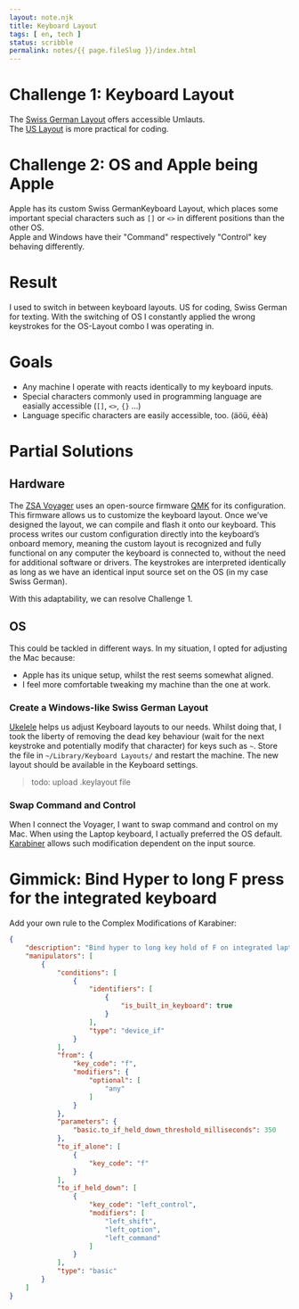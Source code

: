 ```yaml
---
layout: note.njk
title: Keyboard Layout
tags: [ en, tech ]
status: scribble
permalink: notes/{{ page.fileSlug }}/index.html
---
```


# Challenge 1: Keyboard Layout  
The [Swiss German Layout](http://kbdlayout.info/KBDSG/) offers accessible Umlauts.    
The [US Layout](http://kbdlayout.info/kbdus) is more practical for coding.  
  
# Challenge 2: OS  and Apple being Apple
Apple has its custom Swiss GermanKeyboard Layout, which places some important special characters such as `[]` or `<>` in different positions than the other OS.  
Apple and Windows have their "Command" respectively "Control" key behaving differently.   

# Result  
I used to switch in between keyboard layouts. US for coding, Swiss German for texting. With the switching of OS I constantly applied the wrong keystrokes for the OS-Layout combo I was operating in.  
  
# Goals  
- Any machine I operate with reacts identically to my keyboard inputs.  
- Special characters commonly used in programming language are easially accessible (`[]`, `<>`, `{}` ...)  
- Language specific characters are easily accessible, too. (äöü, éèà)  

# Partial Solutions  

## Hardware  
The [ZSA Voyager](https://www.zsa.io/voyager) uses an open-source firmware [QMK](https://github.com/zsa/qmk_firmware) for its configuration. This firmware allows us to customize the keyboard layout. Once we’ve designed the layout, we can compile and flash it onto our keyboard. This process writes our custom configuration directly into the keyboard’s onboard memory, meaning the custom layout is recognized and fully functional on any computer the keyboard is connected to, without the need for additional software or drivers.
The keystrokes are interpreted identically as long as we have an identical input source set on the OS (in my case Swiss German).

With this adaptability, we can resolve Challenge 1.

## OS
This could be tackled in different ways. In my situation, I opted for adjusting the Mac because:
- Apple has its unique setup, whilst the rest seems somewhat aligned.
- I feel more comfortable tweaking my machine than the one at work.

### Create a Windows-like Swiss German Layout
[Ukelele](https://software.sil.org/ukelele/) helps us adjust Keyboard layouts to our needs. Whilst doing that, I took the liberty of removing the dead key behaviour (wait for the next keystroke and potentially modify that character) for keys such as `~`. 
Store the file in `~/Library/Keyboard Layouts/` and restart the machine. The new layout should be available in the Keyboard settings.

> todo: upload .keylayout file

### Swap Command and Control
When I connect the Voyager, I want to swap command and control on my Mac. When using the Laptop keyboard, I actually preferred the OS default.
[Karabiner](https://karabiner-elements.pqrs.org/) allows such modification dependent on the input source.

# Gimmick: Bind Hyper to long F press for the integrated keyboard

Add your own rule to the Complex Modifications of Karabiner:
```json
{
    "description": "Bind hyper to long key hold of F on integrated laptop keyboard",
    "manipulators": [
        {
            "conditions": [
                {
                    "identifiers": [
                        {
                            "is_built_in_keyboard": true
                        }
                    ],
                    "type": "device_if"
                }
            ],
            "from": {
                "key_code": "f",
                "modifiers": {
                    "optional": [
                        "any"
                    ]
                }
            },
            "parameters": {
                "basic.to_if_held_down_threshold_milliseconds": 350
            },
            "to_if_alone": [
                {
                    "key_code": "f"
                }
            ],
            "to_if_held_down": [
                {
                    "key_code": "left_control",
                    "modifiers": [
                        "left_shift",
                        "left_option",
                        "left_command"
                    ]
                }
            ],
            "type": "basic"
        }
    ]
}
```